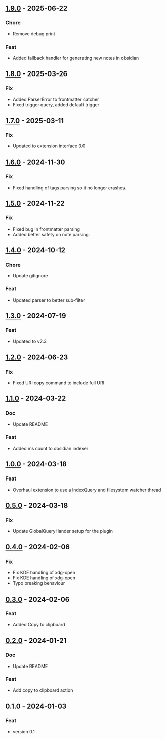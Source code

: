 
<a name="1.9.0"></a>
## [1.9.0] - 2025-06-22
### Chore
- Remove debug print

### Feat
- Added fallback handler for generating new notes in obsidian


<a name="1.8.0"></a>
## [1.8.0] - 2025-03-26
### Fix
- Added ParserError to frontmatter catcher
- Fixed trigger query, added default trigger


<a name="1.7.0"></a>
## [1.7.0] - 2025-03-11
### Fix
- Updated to extension interface 3.0


<a name="1.6.0"></a>
## [1.6.0] - 2024-11-30
### Fix
- Fixed handling of tags parsing so it no longer crashes.


<a name="1.5.0"></a>
## [1.5.0] - 2024-11-22
### Fix
- Fixed bug in frontmatter parsing
- Added better safety on note parsing.


<a name="1.4.0"></a>
## [1.4.0] - 2024-10-12
### Chore
- Update gitignore

### Feat
- Updated parser to better sub-filter


<a name="1.3.0"></a>
## [1.3.0] - 2024-07-19
### Feat
- Updated to v2.3


<a name="1.2.0"></a>
## [1.2.0] - 2024-06-23
### Fix
- Fixed URI copy command to include full URI


<a name="1.1.0"></a>
## [1.1.0] - 2024-03-22
### Doc
- Update README

### Feat
- Added ms count to obsidian indexer


<a name="1.0.0"></a>
## [1.0.0] - 2024-03-18
### Feat
- Overhaul extension to use a IndexQuery and filesystem watcher thread


<a name="0.5.0"></a>
## [0.5.0] - 2024-03-18
### Fix
- Update GlobalQueryHander setup for the plugin


<a name="0.4.0"></a>
## [0.4.0] - 2024-02-06
### Fix
- Fix KDE handling of xdg-open
- Fix KDE handling of xdg-open
- Typo breaking behaviour


<a name="0.3.0"></a>
## [0.3.0] - 2024-02-06
### Feat
- Added Copy to clipboard


<a name="0.2.0"></a>
## [0.2.0] - 2024-01-21
### Doc
- Update README

### Feat
- Add copy to clipboard action


<a name="0.1.0"></a>
## 0.1.0 - 2024-01-03
### Feat
- version 0.1


[Unreleased]: https://github.com/Pete-Hamlin/albert-obsidian/compare/1.9.0...HEAD
[1.9.0]: https://github.com/Pete-Hamlin/albert-obsidian/compare/1.8.0...1.9.0
[1.8.0]: https://github.com/Pete-Hamlin/albert-obsidian/compare/1.7.0...1.8.0
[1.7.0]: https://github.com/Pete-Hamlin/albert-obsidian/compare/1.6.0...1.7.0
[1.6.0]: https://github.com/Pete-Hamlin/albert-obsidian/compare/1.5.0...1.6.0
[1.5.0]: https://github.com/Pete-Hamlin/albert-obsidian/compare/1.4.0...1.5.0
[1.4.0]: https://github.com/Pete-Hamlin/albert-obsidian/compare/1.3.0...1.4.0
[1.3.0]: https://github.com/Pete-Hamlin/albert-obsidian/compare/1.2.0...1.3.0
[1.2.0]: https://github.com/Pete-Hamlin/albert-obsidian/compare/1.1.0...1.2.0
[1.1.0]: https://github.com/Pete-Hamlin/albert-obsidian/compare/1.0.0...1.1.0
[1.0.0]: https://github.com/Pete-Hamlin/albert-obsidian/compare/0.5.0...1.0.0
[0.5.0]: https://github.com/Pete-Hamlin/albert-obsidian/compare/0.4.0...0.5.0
[0.4.0]: https://github.com/Pete-Hamlin/albert-obsidian/compare/0.3.0...0.4.0
[0.3.0]: https://github.com/Pete-Hamlin/albert-obsidian/compare/0.2.0...0.3.0
[0.2.0]: https://github.com/Pete-Hamlin/albert-obsidian/compare/0.1.0...0.2.0
